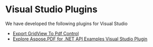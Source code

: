 # Visual Studio Plugins

We have developed the following plugins for Visual Studio

* [Export GridView To Pdf Control](Aspose.Pdf.GridViewExport)
* [Explore Aspose.PDF for .NET API Examples Visual Studio Plugin](Aspose.VisualStudioPluginforPDF)
